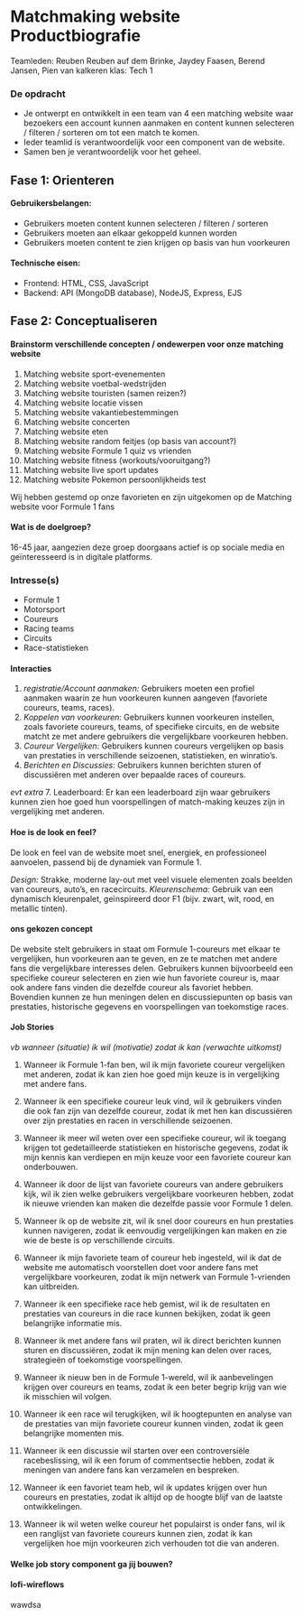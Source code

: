 # Matchmaking website Productbiografie 
Teamleden: Reuben Reuben auf dem Brinke, Jaydey Faasen, Berend Jansen, Pien van kalkeren
klas: Tech 1 


### De opdracht
- Je ontwerpt en ontwikkelt in een team van 4 een matching website waar bezoekers een account kunnen aanmaken en content kunnen selecteren / filteren / sorteren om tot een match te komen.
- Ieder teamlid is verantwoordelijk voor een component van de website.
- Samen ben je verantwoordelijk voor het geheel.



## Fase 1: Orienteren


#### Gebruikersbelangen:

- Gebruikers moeten content kunnen selecteren / filteren / sorteren
- Gebruikers moeten aan elkaar gekoppeld kunnen worden
- Gebruikers moeten content te zien krijgen op basis van hun voorkeuren

#### Technische eisen:
- Frontend: HTML, CSS, JavaScript
- Backend: API (MongoDB database), NodeJS, Express, EJS



## Fase 2: Conceptualiseren


#### Brainstorm verschillende concepten / ondewerpen voor onze matching website 
1. Matching website sport-evenementen
2. Matching website voetbal-wedstrijden
3. Matching website touristen (samen reizen?)
4. Matching website locatie vissen
5. Matching website vakantiebestemmingen
6. Matching website concerten
7. Matching website eten
8. Matching website random feitjes (op basis van account?)
9. Matching website Formule 1 quiz vs vrienden
10. Matching website fitness (workouts/vooruitgang?)
11. Matching website live sport updates
12. Matching website Pokemon persoonlijkheids test

Wij hebben gestemd op onze favorieten en zijn uitgekomen op de Matching website voor Formule 1 fans

#### Wat is de doelgroep?
16-45 jaar, aangezien deze groep doorgaans actief is op sociale media en geïnteresseerd is in digitale platforms.

### Intresse(s)
- Formule 1
- Motorsport
- Coureurs
- Racing teams
- Circuits
- Race-statistieken

#### Interacties
1. *registratie/Account aanmaken:* Gebruikers moeten een profiel aanmaken waarin ze hun voorkeuren kunnen aangeven (favoriete coureurs, teams, races).
2. *Koppelen van voorkeuren:* Gebruikers kunnen voorkeuren instellen, zoals favoriete coureurs, teams, of specifieke circuits, en de website matcht ze met andere gebruikers die vergelijkbare voorkeuren hebben.
3. *Coureur Vergelijken:* Gebruikers kunnen coureurs vergelijken op basis van prestaties in verschillende seizoenen, statistieken, en winratio’s.
4. *Berichten en Discussies:* Gebruikers kunnen berichten sturen of discussiëren met anderen over bepaalde races of coureurs.

*evt extra*
7. Leaderboard: Er kan een leaderboard zijn waar gebruikers kunnen zien hoe goed hun voorspellingen of match-making keuzes zijn in vergelijking met anderen.

#### Hoe is de look en feel?
De look en feel van de website moet snel, energiek, en professioneel aanvoelen, passend bij de dynamiek van Formule 1.

*Design:* Strakke, moderne lay-out met veel visuele elementen zoals beelden van coureurs, auto’s, en racecircuits.
*Kleurenschema:* Gebruik van een dynamisch kleurenpalet, geïnspireerd door F1 (bijv. zwart, wit, rood, en metallic tinten).

#### ons gekozen concept
De website stelt gebruikers in staat om Formule 1-coureurs met elkaar te vergelijken, hun voorkeuren aan te geven, en ze te matchen met andere fans die vergelijkbare interesses delen. Gebruikers kunnen bijvoorbeeld een specifieke coureur selecteren en zien wie hun favoriete coureur is, maar ook andere fans vinden die dezelfde coureur als favoriet hebben. Bovendien kunnen ze hun meningen delen en discussiepunten op basis van prestaties, historische gegevens en voorspellingen van toekomstige races.

#### Job Stories
*vb wanneer (situatie) ik wil (motivatie) zodat ik kan (verwachte uitkomst)*

1. Wanneer ik Formule 1-fan ben, wil ik mijn favoriete coureur vergelijken met anderen, zodat ik kan zien hoe goed mijn keuze is in vergelijking met andere fans.

2. Wanneer ik een specifieke coureur leuk vind, wil ik gebruikers vinden die ook fan zijn van dezelfde coureur, zodat ik met hen kan discussiëren over zijn prestaties en racen in verschillende seizoenen.

3. Wanneer ik meer wil weten over een specifieke coureur, wil ik toegang krijgen tot gedetailleerde statistieken en historische gegevens, zodat ik mijn kennis kan verdiepen en mijn keuze voor een favoriete coureur kan onderbouwen.

4. Wanneer ik door de lijst van favoriete coureurs van andere gebruikers kijk, wil ik zien welke gebruikers vergelijkbare voorkeuren hebben, zodat ik nieuwe vrienden kan maken die dezelfde passie voor Formule 1 delen.

5. Wanneer ik op de website zit, wil ik snel door coureurs en hun prestaties kunnen navigeren, zodat ik eenvoudig vergelijkingen kan maken en zie wie de beste is op verschillende circuits.

6. Wanneer ik mijn favoriete team of coureur heb ingesteld, wil ik dat de website me automatisch voorstellen doet voor andere fans met vergelijkbare voorkeuren, zodat ik mijn netwerk van Formule 1-vrienden kan uitbreiden.

7. Wanneer ik een specifieke race heb gemist, wil ik de resultaten en prestaties van coureurs in die race kunnen bekijken, zodat ik geen belangrijke informatie mis.

8. Wanneer ik met andere fans wil praten, wil ik direct berichten kunnen sturen en discussiëren, zodat ik mijn mening kan delen over races, strategieën of toekomstige voorspellingen.

9. Wanneer ik nieuw ben in de Formule 1-wereld, wil ik aanbevelingen krijgen over coureurs en teams, zodat ik een beter begrip krijg van wie ik misschien wil volgen.

10. Wanneer ik een race wil terugkijken, wil ik hoogtepunten en analyse van de prestaties van mijn favoriete coureur kunnen vinden, zodat ik geen belangrijke momenten mis.

11. Wanneer ik een discussie wil starten over een controversiële racebeslissing, wil ik een forum of commentsectie hebben, zodat ik meningen van andere fans kan verzamelen en bespreken.

12. Wanneer ik een favoriet team heb, wil ik updates krijgen over hun coureurs en prestaties, zodat ik altijd op de hoogte blijf van de laatste ontwikkelingen.

13. Wanneer ik wil weten welke coureur het populairst is onder fans, wil ik een ranglijst van favoriete coureurs kunnen zien, zodat ik kan vergelijken hoe mijn voorkeuren zich verhouden tot die van anderen.

#### Welke job story component ga jij bouwen?

#### lofi-wireflows

wawdsa




